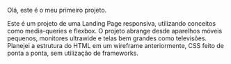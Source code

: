 Olá, este é o meu primeiro projeto.

  Este é um projeto de uma Landing Page responsiva, utilizando conceitos como media-queries e flexbox. O projeto abrange desde aparelhos móveis pequenos, monitores ultrawide e telas bem grandes como televisões. Planejei a estrutura do HTML em um wireframe anteriormente, CSS feito de ponta a ponta, sem utilização de frameworks.
